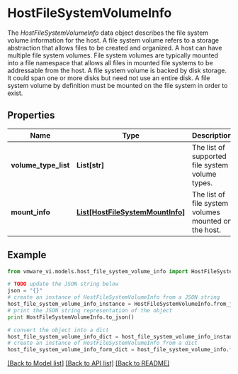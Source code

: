 # HostFileSystemVolumeInfo

The *HostFileSystemVolumeInfo* data object describes the file system volume information for the host.  A file system volume refers to a storage abstraction that allows files to be created and organized. A host can have multiple file system volumes. File system volumes are typically mounted into a file namespace that allows all files in mounted file systems to be addressable from the host.  A file system volume is backed by disk storage. It could span one or more disks but need not use an entire disk.  A file system volume by definition must be mounted on the file system in order to exist. 

## Properties
Name | Type | Description | Notes
------------ | ------------- | ------------- | -------------
**volume_type_list** | **List[str]** | The list of supported file system volume types.  | [optional] 
**mount_info** | [**List[HostFileSystemMountInfo]**](HostFileSystemMountInfo.md) | The list of file system volumes mounted on the host.  | [optional] 

## Example

```python
from vmware_vi.models.host_file_system_volume_info import HostFileSystemVolumeInfo

# TODO update the JSON string below
json = "{}"
# create an instance of HostFileSystemVolumeInfo from a JSON string
host_file_system_volume_info_instance = HostFileSystemVolumeInfo.from_json(json)
# print the JSON string representation of the object
print HostFileSystemVolumeInfo.to_json()

# convert the object into a dict
host_file_system_volume_info_dict = host_file_system_volume_info_instance.to_dict()
# create an instance of HostFileSystemVolumeInfo from a dict
host_file_system_volume_info_form_dict = host_file_system_volume_info.from_dict(host_file_system_volume_info_dict)
```
[[Back to Model list]](../README.md#documentation-for-models) [[Back to API list]](../README.md#documentation-for-api-endpoints) [[Back to README]](../README.md)



